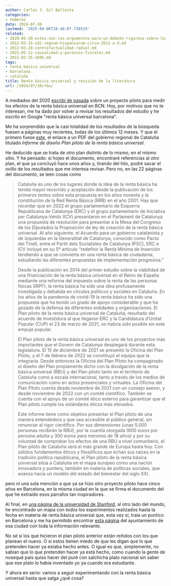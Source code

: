 ```yaml
---
author: Carlos J. Gil Bellosta
categories:
- números
date: 2024-07-30
lastmod: '2025-04-06T18:48:07.739529'
related:
- 2020-05-20-estos-son-los-argumentos-para-un-debate-riguroso-sobre-las-transferencias-de-renta.md
- 2012-03-15-idi-regnum-hispaniarum-circa-2012-a-d.md
- 2012-03-28-contrafactualidad-radial.md
- 2021-05-12-causalidad-y-paraisos-fiscales.md
- 2011-02-25-1605.md
tags:
- renta básica universal
- barcelona
- cataluña
title: Renta básica universal y revisión de la literatura
url: /2024/07/30/rbu/
---
```


A mediados del 2020
[escribí de pasada](/2020/05/20/estos-son-los-argumentos-para-un-debate-riguroso-sobre-las-transferencias-de-renta/)
sobre un proyecto piloto para medir los efectos de la renta básica universal en BCN. Hoy, por motivos que no te interesan, me ha dado por volver a revisar los resultados del estudio y he escrito en Google "renta básica universal barcelona".

Me ha sorprendido que la casi totalidad de los resultados de la búsqueda fuesen a páginas muy recientes, todas de los últimos 12 meses. Y que el primero fuese
[este](https://presidencia.gencat.cat/web/.content/ambits_actuacio/renda_basica_universal/disseny-pla-pilot/Informe-de-diseno-plan-piloto-de-la-renta-basica-universal_ESP.pdf),
el enlace a un PDF del gobierno regional de Cataluña titulado _Informe de diseño Plan piloto de la renta básica universal_.

He deducido que se trata de _otro_ plan distinto de lo mismo, en el mismo sitio. Y he pensado: si hojeo el documento, encontraré referencias al _otro_ plan, el que ya concluyó hace unos años y, tirando del hilo, podré sacar el ovillo de los resultados que me interesa revisar. Pero no, en las 22 páginas del documento, se leen cosas como

> Cataluña es uno de los lugares donde la idea de la renta básica ha tenido mayor recorrido y aceptación desde la publicación de los primeros textos sobre esta propuesta en los años noventa y la constitución de la Red Renta Básica (RRB) en el año 2001. Hay que recordar que en 2022 el grupo parlamentario de Esquerra Republicana de Catalunya (ERC) y el grupo parlamentario de Iniciativa per Catalunya-Verds (ICV) presentaron en el Parlament de Catalunya una propuesta de resolución para presentar a la Mesa del Congreso de los Diputados la Proposición de ley de creación de la renta básica universal. Al año siguiente, el Acuerdo para un gobierno catalanista y de izquierdas en la Generalitat de Catalunya, conocido como Pacto del Tinell, entre el Partit dels Socialistes de Catalunya (PSC), ERC e ICV incluyó en su 5º artículo “redefinir la Renta Mínima de Inserción tendiendo a que se convierta en una renta básica de ciudadanía, estudiando las diferentes propuestas de implementación progresiva.”
>
>Desde la publicación en 2014 del primer estudio sobre la viabilidad de una financiación de la renta básica universal en el Reino de España mediante una reforma del impuesto sobre la renta de las personas físicas (IRPF), la renta básica ha sido una idea profusamente investigada y debatida en círculos políticos y sociales en Cataluña. En los años de la pandemia de covid-19 la renta básica ha sido una propuesta que ha tenido un grado de apoyo considerable y que ha gozado de la defensa de diferentes entidades y organizaciones. El Plan piloto de la renta básica universal de Cataluña, resultado del acuerdo de investidura al que llegaron ERC y la Candidatura d’Unitat Popular (CUP) el 23 de marzo de 2021, no habría sido posible sin este empuje popular.
>
> El Plan piloto de la renta básica universal es uno de los proyectos más importantes que el Govern de Catalunya desplegará durante esta legislatura. El 15 de diciembre de 2021 se presentó la Oficina del Plan Piloto, y el 7 de febrero de 2022 se constituyó el equipo que la integraría. Desde entonces la Oficina del Plan Piloto ha compaginado el diseño del Plan propiamente dicho con la divulgación de la renta básica universal (RBU) y del Plan piloto tanto en el territorio de Cataluña como a escala internacional, tanto a través de los medios de comunicación como en actos presenciales y virtuales. La Oficina del Plan Piloto cuenta desde noviembre de 2021 con un consejo asesor, y desde noviembre de 2022 con un comité científico. También se cuenta con el apoyo de un comité ético externo para garantizar que el Plan piloto cumple los estándares éticos más elevados.
>
> Este informe tiene como objetivo presentar el Plan piloto de una manera entendedora y que sea accesible al público general, sin renunciar al rigor científico. Por sus dimensiones (unas 5.000 personas recibirán la RBU), por la cuantía otorgada (800 euros por persona adulta y 300 euros para menores de 18 años) y por su voluntad de comprobar los efectos de una RBU a nivel comunitario, el Plan piloto de Cataluña será el más grande de Europa hasta hoy. Con sólidos fundamentos éticos y filosóficos que echan sus raíces en la tradición política republicana, el Plan piloto de la renta básica universal sitúa a Cataluña en el mapa europeo como una nación innovadora y puntera, también en materia de políticas sociales, que avanza hacia un modelo del estado del bienestar del siglo XXI.

pero ni una sola mención a que ya se hizo otro proyecto piloto hace cinco años en Barcelona, en la misma ciudad en la que se firma el documento del que he extraído esos párrafos tan inspiradores.

Al final, en [una página de la universidad de Stanford](https://basicincome.stanford.edu/experiments-map/),
al otro lado del mundo, he encontrado un mapa con _todos_ los experimentos realizados hasta la fecha en materia de renta básica universal que, esta vez sí, traía un puntico en Barcelona y me ha permitido encontrar
[esta página](https://ajuntament.barcelona.cat/serveissocials/ca/canal/projecte-pilot-b-mincome-combinant-una-renda-minima-garantida-i-politiques-socials-actives-en) del ayuntamiento de esa ciudad con toda la información relevante.

No sé si los que hicieron el plan piloto anterior están reñidos con los que planean el nuevo. O si estos tienen miedo de que les digan que lo que pretenden hacer ya estaba hecho antes. O igual es que, simplemente, no sabían que lo que pretenden hacer ya está hecho, como cuando la gente de nosequé país quiso hacer del puré con salchicha plato nacional sin saber que ese plato lo había inventado yo ya cuando era estudiante.

Y ahora en serio: vamos a seguir experimentando con la renta básica universal hasta que salga ¿qué cosa?